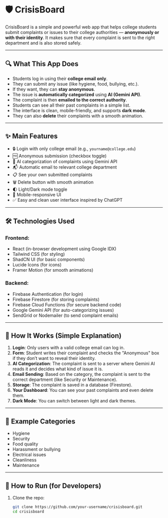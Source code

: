 # 🛡️ CrisisBoard

CrisisBoard is a simple and powerful web app that helps college students submit complaints or issues to their college authorities — **anonymously or with their identity**. It makes sure that every complaint is sent to the right department and is also stored safely.

---

## 🔍 What This App Does

- Students log in using their **college email only**.
- They can submit any issue (like hygiene, food, bullying, etc.).
- If they want, they can **stay anonymous**.
- The issue is **automatically categorized** using **AI (Gemini API)**.
- The complaint is then **emailed to the correct authority**.
- Students can see all their past complaints in a simple list.
- The interface is clean, mobile-friendly, and supports **dark mode**.
- They can also **delete** their complaints with a smooth animation.

---

## ✨ Main Features

- 🔒 Login with only college email (e.g., `yourname@college.edu`)
- 🆓 Anonymous submission (checkbox toggle)
- 🧠 AI categorization of complaints using Gemini API
- 📬 Automatic email to relevant college department
- 📋 See your own submitted complaints
- 🗑️ Delete button with smooth animation
- 🌓 Light/Dark mode toggle
- 📱 Mobile-responsive UI
- ✅ Easy and clean user interface inspired by ChatGPT

---

## 🛠️ Technologies Used

### Frontend:
- React (in-browser development using Google IDX)
- Tailwind CSS (for styling)
- ShadCN UI (for basic components)
- Lucide Icons (for icons)
- Framer Motion (for smooth animations)

### Backend:
- Firebase Authentication (for login)
- Firebase Firestore (for storing complaints)
- Firebase Cloud Functions (for secure backend code)
- Google Gemini API (for auto-categorizing issues)
- SendGrid or Nodemailer (to send complaint emails)

---

## 🧠 How It Works (Simple Explanation)

1. **Login**: Only users with a valid college email can log in.
2. **Form**: Student writes their complaint and checks the "Anonymous" box if they don’t want to reveal their identity.
3. **AI Categorization**: The complaint is sent to a server where Gemini AI reads it and decides what kind of issue it is.
4. **Email Sending**: Based on the category, the complaint is sent to the correct department (like Security or Maintenance).
5. **Storage**: The complaint is saved in a database (Firestore).
6. **Your Dashboard**: You can see your past complaints and even delete them.
7. **Dark Mode**: You can switch between light and dark themes.

---

## 🧪 Example Categories

- Hygiene
- Security
- Food quality
- Harassment or bullying
- Electrical issues
- Cleanliness
- Maintenance

---

## 🧾 How to Run (for Developers)

1. Clone the repo:
   ```bash
   git clone https://github.com/your-username/crisisboard.git
   cd crisisboard